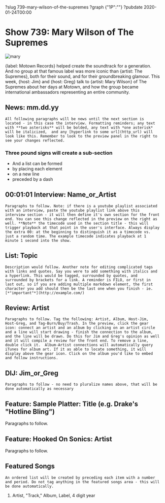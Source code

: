 ?slug 739-mary-wilson-of-the-supremes
?graph {"1P":""}
?pubdate 2020-01-24T00:00

# Show 739: Mary Wilson of The Supremes

![mary](https://static.soundopinions.org/images/2020/mary.jpg)

{label: Motown Records} helped create the soundtrack for a generation. And no group at that famous label was more iconic than {artist: The Supremes}, both for their sound, and for their groundbreaking glamour. This week, {host: Jim} and {host: Greg} talk to {artist: Mary Wilson} of The Supremes about her days at Motown, and how the group became international ambassadors representing an entire community.


## News: mm.dd.yy
    All following paragraphs will be news until the next section is located - in this case the interview. Formatting reminders; any text with **two asterisks** will be bolded, any text with *one asterisk* will be italicized,  and any [hyperlink to some url](http_url) will look like this. Remember to look to the preview panel in the right to see your changes reflected.

### Three pound signs will create a sub-section
- And a list can be formed
- by placing each element
- on a new line
- preceded by a dash


## 00:01:01 Interview: Name_or_Artist
    Paragraphs to follow. Note: if there is a youtube playlist associated with an interview, paste the youtube playlist link above this interview section - it will then define it's own section for the front end. You can see this change reflected in the preview on the right as well. **Note** the timecode used in the section title - this will trigger playback at that point in the user's interface. Always display the extra 00: at the beginning to distinguish it as a timecode vs. just a random time. The example timecode indicates playback at 1 minute 1 second into the show.


## List: Topic
    Description would follow. Another note for editing complicated tags with links and quotes. Say you were to add something with italics and a hyperlink. This would be tagged, surrounded by quotes, and surrounded by brackets for a link. A reminder is FILO, or first in last out, so if you are adding multiple markdown element, the first character you add should then be the last one when you finish - ie.  [*"important"*](http://example.com/)


## Review: Artist
    Paragraphs to follow. Tag the following: Artist, Album, Host-Jim, Host-Greg, and Tag-Burn/Buy/Trash. In the preview, click the gear icon: connect an artist and an album by clicking on an artist circle and a line will start drawing - finish the connection to the album, and the line will be drawn. Do this for Jim and Greg's opinion as well and it will compile a review for the front end. To remove a line, double click it.  Album-Artist connections will automatically query iTunes for album art. If it as able to locate something, it will display above the gear icon. Click on the album you'd like to embed and follow instructions.


## DIJ: Jim_or_Greg
    Paragraphs to follow - no need to pluralize names above, that will be done automatically as necessary

## Feature: Sample Platter: Title (e.g. Drake's "Hotline Bling")
Paragraphs to follow.

## Feature: Hooked On Sonics: Artist
Paragraphs to follow.

## Featured Songs
    An ordered list will be created by preceding each item with a number and period. Do not tag anything in the featured songs area - this will be done automatically.

1. Artist, "Track," Album, Label, 4 digit year
